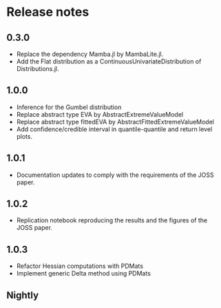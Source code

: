# Release notes

## 0.3.0
- Replace the dependency Mamba.jl by MambaLite.jl.
- Add the Flat distribution as a ContinuousUnivariateDistribution of Distributions.jl.

## 1.0.0
- Inference for the Gumbel distribution
- Replace abstract type EVA by AbstractExtremeValueModel
- Replace abstract type fittedEVA by AbstractFittedExtremeValueModel
- Add confidence/credible interval in quantile-quantile and return level plots.

## 1.0.1
- Documentation updates to comply with the requirements of the JOSS paper.

## 1.0.2
- Replication notebook reproducing the results and the figures of the JOSS paper.

## 1.0.3
- Refactor Hessian computations with PDMats
- Implement generic Delta method using PDMats 

## Nightly